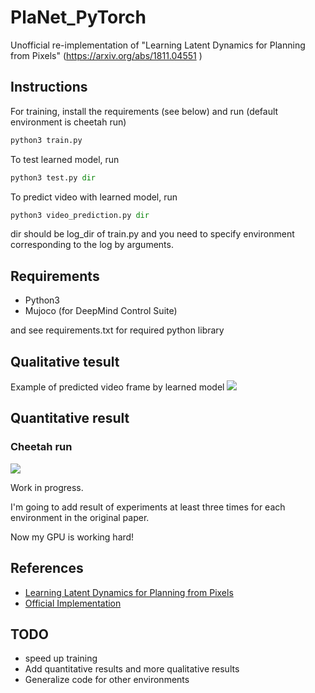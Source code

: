 # PlaNet_PyTorch
Unofficial re-implementation of "Learning Latent Dynamics for Planning from Pixels" (https://arxiv.org/abs/1811.04551 )

## Instructions
For training, install the requirements (see below) and run (default environment is cheetah run)
```python
python3 train.py
```

To test learned model, run
```python
python3 test.py dir
```

To predict video with learned model, run
```python
python3 video_prediction.py dir
```
dir should be log_dir of train.py and you need to specify environment corresponding to the log by arguments.



## Requirements
* Python3
* Mujoco (for DeepMind Control Suite)

and see requirements.txt for required python library

## Qualitative tesult
Example of predicted video frame by learned model
![](https://github.com/cross32768/PlaNet_PyTorch/blob/master/video_prediction.gif)

## Quantitative result
### Cheetah run
![](https://github.com/cross32768/PlaNet_PyTorch/blob/master/figures/cheetah_run.png)

Work in progress.

I'm going to add result of experiments at least three times for each environment in the original paper.

Now my GPU is working hard!

## References
* [Learning Latent Dynamics for Planning from Pixels](https://arxiv.org/abs/1811.04551)
* [Official Implementation](https://github.com/google-research/planet)


## TODO
* speed up training
* Add quantitative results and more qualitative results
* Generalize code for other environments
